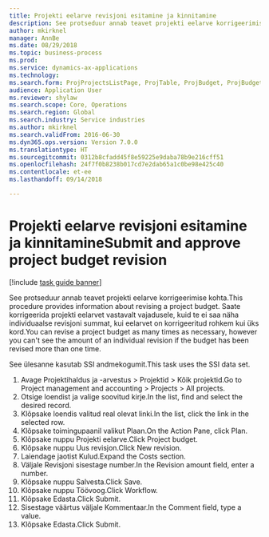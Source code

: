 ```yaml
--- 
title: Projekti eelarve revisjoni esitamine ja kinnitamine
description: See protseduur annab teavet projekti eelarve korrigeerimise kohta.
author: mkirknel
manager: AnnBe
ms.date: 08/29/2018
ms.topic: business-process
ms.prod: 
ms.service: dynamics-ax-applications
ms.technology: 
ms.search.form: ProjProjectsListPage, ProjTable, ProjBudget, ProjBudgetRevision, WorkflowSubmitDialog
audience: Application User
ms.reviewer: shylaw
ms.search.scope: Core, Operations
ms.search.region: Global
ms.search.industry: Service industries
ms.author: mkirknel
ms.search.validFrom: 2016-06-30
ms.dyn365.ops.version: Version 7.0.0
ms.translationtype: HT
ms.sourcegitcommit: 0312b8cfadd45f8e59225e9daba78b9e216cff51
ms.openlocfilehash: 24f7f0b8238b017cd7e2dab65a1c0be98e425c40
ms.contentlocale: et-ee
ms.lasthandoff: 09/14/2018

---
```

# <a name="submit-and-approve-project-budget-revision"></a><span data-ttu-id="2b568-103">Projekti eelarve revisjoni esitamine ja kinnitamine</span><span class="sxs-lookup"><span data-stu-id="2b568-103">Submit and approve project budget revision</span></span>

[!include [task guide banner](../../includes/task-guide-banner.md)]

<span data-ttu-id="2b568-104">See protseduur annab teavet projekti eelarve korrigeerimise kohta.</span><span class="sxs-lookup"><span data-stu-id="2b568-104">This procedure provides information about revising a project budget.</span></span> <span data-ttu-id="2b568-105">Saate korrigeerida projekti eelarvet vastavalt vajadusele, kuid te ei saa näha individuaalse revisjoni summat, kui eelarvet on korrigeeritud rohkem kui üks kord.</span><span class="sxs-lookup"><span data-stu-id="2b568-105">You can revise a project budget as many times as necessary, however you can't see the amount of an individual revision if the budget has been revised more than one time.</span></span> 

<span data-ttu-id="2b568-106">See ülesanne kasutab SSI andmekogumit.</span><span class="sxs-lookup"><span data-stu-id="2b568-106">This task uses the SSI data set.</span></span>

1. <span data-ttu-id="2b568-107">Avage Projektihaldus ja -arvestus > Projektid > Kõik projektid.</span><span class="sxs-lookup"><span data-stu-id="2b568-107">Go to Project management and accounting > Projects > All projects.</span></span>
2. <span data-ttu-id="2b568-108">Otsige loendist ja valige soovitud kirje.</span><span class="sxs-lookup"><span data-stu-id="2b568-108">In the list, find and select the desired record.</span></span>
3. <span data-ttu-id="2b568-109">Klõpsake loendis valitud real olevat linki.</span><span class="sxs-lookup"><span data-stu-id="2b568-109">In the list, click the link in the selected row.</span></span>
4. <span data-ttu-id="2b568-110">Klõpsake toimingupaanil valikut Plaan.</span><span class="sxs-lookup"><span data-stu-id="2b568-110">On the Action Pane, click Plan.</span></span>
5. <span data-ttu-id="2b568-111">Klõpsake nuppu Projekti eelarve.</span><span class="sxs-lookup"><span data-stu-id="2b568-111">Click Project budget.</span></span>
6. <span data-ttu-id="2b568-112">Klõpsake nuppu Uus revisjon.</span><span class="sxs-lookup"><span data-stu-id="2b568-112">Click New revision.</span></span>
7. <span data-ttu-id="2b568-113">Laiendage jaotist Kulud.</span><span class="sxs-lookup"><span data-stu-id="2b568-113">Expand the Costs section.</span></span>
8. <span data-ttu-id="2b568-114">Väljale Revisjoni sisestage number.</span><span class="sxs-lookup"><span data-stu-id="2b568-114">In the Revision amount field, enter a number.</span></span>
9. <span data-ttu-id="2b568-115">Klõpsake nuppu Salvesta.</span><span class="sxs-lookup"><span data-stu-id="2b568-115">Click Save.</span></span>
10. <span data-ttu-id="2b568-116">Klõpsake nuppu Töövoog.</span><span class="sxs-lookup"><span data-stu-id="2b568-116">Click Workflow.</span></span>
11. <span data-ttu-id="2b568-117">Klõpsake Edasta.</span><span class="sxs-lookup"><span data-stu-id="2b568-117">Click Submit.</span></span>
12. <span data-ttu-id="2b568-118">Sisestage väärtus väljale Kommentaar.</span><span class="sxs-lookup"><span data-stu-id="2b568-118">In the Comment field, type a value.</span></span>
13. <span data-ttu-id="2b568-119">Klõpsake Edasta.</span><span class="sxs-lookup"><span data-stu-id="2b568-119">Click Submit.</span></span>


